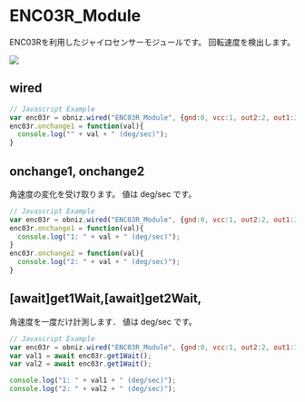 # ENC03R_Module

ENC03Rを利用したジャイロセンサーモジュールです。
回転速度を検出します。

![](image.jpg)


## wired

```javascript
// Javascript Example
var enc03r = obniz.wired("ENC03R_Module", {gnd:0, vcc:1, out2:2, out1:3 });
enc03r.onchange1 = function(val){
  console.log("" + val + " (deg/sec)");
}
```

## onchange1, onchange2

角速度の変化を受け取ります。
値は deg/sec です。

```javascript
// Javascript Example
var enc03r = obniz.wired("ENC03R_Module", {gnd:0, vcc:1, out2:2, out1:3 });
enc03r.onchange1 = function(val){
  console.log("1: " + val + " (deg/sec)");
}
enc03r.onchange2 = function(val){
  console.log("2: " + val + " (deg/sec)");
}
```


## [await]get1Wait,[await]get2Wait,

角速度を一度だけ計測します．
値は deg/sec です。

```javascript
// Javascript Example
var enc03r = obniz.wired("ENC03R_Module", {gnd:0, vcc:1, out2:2, out1:3 });
var val1 = await enc03r.get1Wait();
var val2 = await enc03r.get1Wait();

console.log("1: " + val1 + " (deg/sec)");
console.log("2: " + val2 + " (deg/sec)");

```